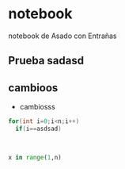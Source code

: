 # notebook
notebook de Asado con Entrañas
## Prueba sadasd

## cambioos
* cambiosss
```cpp
for(int i=0;i<n;i++)
  if(i==asdsad)
   
```

```python

x in range(1,n)
   
```